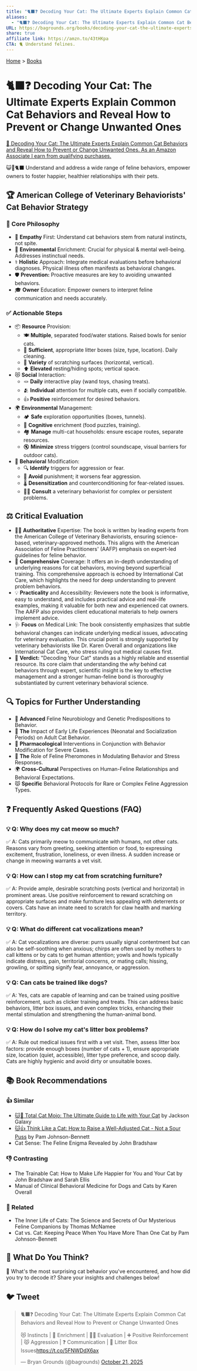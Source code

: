 ```yaml
---
title: "🐈‍⬛❓ Decoding Your Cat: The Ultimate Experts Explain Common Cat Behaviors and Reveal How to Prevent or Change Unwanted Ones"
aliases:
  - "🐈‍⬛❓ Decoding Your Cat: The Ultimate Experts Explain Common Cat Behaviors and Reveal How to Prevent or Change Unwanted Ones"
URL: https://bagrounds.org/books/decoding-your-cat-the-ultimate-experts-explain-common-cat-behaviors-and-reveal-how-to-prevent-or-change-unwanted-ones
share: true
affiliate link: https://amzn.to/43tHKpa
CTA: 🐈 Understand felines.
---
```

[Home](../index.md) > [Books](./index.md)  
# 🐈‍⬛❓ Decoding Your Cat: The Ultimate Experts Explain Common Cat Behaviors and Reveal How to Prevent or Change Unwanted Ones  
[🛒 Decoding Your Cat: The Ultimate Experts Explain Common Cat Behaviors and Reveal How to Prevent or Change Unwanted Ones. As an Amazon Associate I earn from qualifying purchases.](https://amzn.to/43tHKpa)  
  
😺🧠🐈‍⬛ Understand and address a wide range of feline behaviors, empower owners to foster happier, healthier relationships with their pets.  
  
## 🏆 American College of Veterinary Behaviorists' Cat Behavior Strategy  
### 📜 Core Philosophy  
* 🤝 **Empathy** First: Understand cat behaviors stem from natural instincts, not spite.  
* 🏡 **Environmental** Enrichment: Crucial for physical & mental well-being. Addresses instinctual needs.  
* ⚕️ **Holistic** Approach: Integrate medical evaluations before behavioral diagnoses. Physical illness often manifests as behavioral changes.  
* 🛡️ **Prevention:** Proactive measures are key to avoiding unwanted behaviors.  
* 🎓 **Owner** Education: Empower owners to interpret feline communication and needs accurately.  
  
### ✅ Actionable Steps  
* 📦 **Resource** Provision:  
    * 🍽️ **Multiple**, separated food/water stations. Raised bowls for senior cats.  
    * 🚽 **Sufficient**, appropriate litter boxes (size, type, location). Daily cleaning.  
    * 🐾 **Variety** of scratching surfaces (horizontal, vertical).  
    * ⬆️ **Elevated** resting/hiding spots; vertical space.  
* 😻 **Social** Interaction:  
    * 🪢 **Daily** interactive play (wand toys, chasing treats).  
    * 🫂 **Individual** attention for multiple cats, even if socially compatible.  
    * 👍 **Positive** reinforcement for desired behaviors.  
* 🌍 **Environmental** Management:  
    * 🏕️ **Safe** exploration opportunities (boxes, tunnels).  
    * 🧠 **Cognitive** enrichment (food puzzles, training).  
    * 🏘️ **Manage** multi-cat households: ensure escape routes, separate resources.  
    * 🔇 **Minimize** stress triggers (control soundscape, visual barriers for outdoor cats).  
* 🔄 **Behavioral** Modification:  
    * 🔍 **Identify** triggers for aggression or fear.  
    * 🚫 **Avoid** punishment; it worsens fear aggression.  
    * 🌡️ **Desensitization** and counterconditioning for fear-related issues.  
    * 👩‍⚕️ **Consult** a veterinary behaviorist for complex or persistent problems.  
  
## ⚖️ Critical Evaluation  
* 🧑‍⚕️ **Authoritative** Expertise: The book is written by leading experts from the American College of Veterinary Behaviorists, ensuring science-based, veterinary-approved methods. This aligns with the American Association of Feline Practitioners' (AAFP) emphasis on expert-led guidelines for feline behavior.  
* 📑 **Comprehensive** Coverage: It offers an in-depth understanding of underlying reasons for cat behaviors, moving beyond superficial training. This comprehensive approach is echoed by International Cat Care, which highlights the need for deep understanding to prevent problem behaviors.  
* 💡 **Practicality** and Accessibility: Reviewers note the book is informative, easy to understand, and includes practical advice and real-life examples, making it valuable for both new and experienced cat owners. The AAFP also provides client educational materials to help owners implement advice.  
* 🩺 **Focus** on Medical Link: The book consistently emphasizes that subtle behavioral changes can indicate underlying medical issues, advocating for veterinary evaluation. This crucial point is strongly supported by veterinary behaviorists like Dr. Karen Overall and organizations like International Cat Care, who stress ruling out medical causes first.  
* 💯 **Verdict:** "Decoding Your Cat" stands as a highly reliable and essential resource. Its core claim that understanding the *why* behind cat behaviors through expert, scientific insight is the key to effective management and a stronger human-feline bond is thoroughly substantiated by current veterinary behavioral science.  
  
## 🔍 Topics for Further Understanding  
* 🧬 **Advanced** Feline Neurobiology and Genetic Predispositions to Behavior.  
* 👶 **The** Impact of Early Life Experiences (Neonatal and Socialization Periods) on Adult Cat Behavior.  
* 💊 **Pharmacological** Interventions in Conjunction with Behavior Modification for Severe Cases.  
* 👃 **The** Role of Feline Pheromones in Modulating Behavior and Stress Responses.  
* 🌍 **Cross-Cultural** Perspectives on Human-Feline Relationships and Behavioral Expectations.  
* 😾 **Specific** Behavioral Protocols for Rare or Complex Feline Aggression Types.  
  
## ❓ Frequently Asked Questions (FAQ)  
### 💡 Q: Why does my cat meow so much?  
✅ A: Cats primarily meow to communicate with humans, not other cats. Reasons vary from greeting, seeking attention or food, to expressing excitement, frustration, loneliness, or even illness. A sudden increase or change in meowing warrants a vet visit.  
  
### 💡 Q: How can I stop my cat from scratching furniture?  
✅ A: Provide ample, desirable scratching posts (vertical and horizontal) in prominent areas. Use positive reinforcement to reward scratching on appropriate surfaces and make furniture less appealing with deterrents or covers. Cats have an innate need to scratch for claw health and marking territory.  
  
### 💡 Q: What do different cat vocalizations mean?  
✅ A: Cat vocalizations are diverse: purrs usually signal contentment but can also be self-soothing when anxious; chirps are often used by mothers to call kittens or by cats to get human attention; yowls and howls typically indicate distress, pain, territorial concerns, or mating calls; hissing, growling, or spitting signify fear, annoyance, or aggression.  
  
### 💡 Q: Can cats be trained like dogs?  
✅ A: Yes, cats are capable of learning and can be trained using positive reinforcement, such as clicker training and treats. This can address basic behaviors, litter box issues, and even complex tricks, enhancing their mental stimulation and strengthening the human-animal bond.  
  
### 💡 Q: How do I solve my cat's litter box problems?  
✅ A: Rule out medical issues first with a vet visit. Then, assess litter box factors: provide enough boxes (number of cats + 1), ensure appropriate size, location (quiet, accessible), litter type preference, and scoop daily. Cats are highly hygienic and avoid dirty or unsuitable boxes.  
  
## 📚 Book Recommendations  
### 👍 Similar  
* [🐱👑 Total Cat Mojo: The Ultimate Guide to Life with Your Cat](./total-cat-mojo-the-ultimate-guide-to-life-with-your-cat.md) by Jackson Galaxy  
* [🐱👍 Think Like a Cat: How to Raise a Well-Adjusted Cat - Not a Sour Puss](./think-like-a-cat-how-to-raise-a-well-adjusted-cat-not-a-sour-puss.md) by Pam Johnson-Bennett  
* Cat Sense: The Feline Enigma Revealed by John Bradshaw  
  
### 👎 Contrasting  
* The Trainable Cat: How to Make Life Happier for You and Your Cat by John Bradshaw and Sarah Ellis  
* Manual of Clinical Behavioral Medicine for Dogs and Cats by Karen Overall  
  
### 🤝 Related  
* The Inner Life of Cats: The Science and Secrets of Our Mysterious Feline Companions by Thomas McNamee  
* Cat vs. Cat: Keeping Peace When You Have More Than One Cat by Pam Johnson-Bennett  
  
## 🫵 What Do You Think?  
💬 What's the most surprising cat behavior you've encountered, and how did you try to decode it? Share your insights and challenges below!  
  
## 🐦 Tweet  
<blockquote class="twitter-tweet" data-theme="dark"><p lang="en" dir="ltr">🐈‍⬛❓ Decoding Your Cat: The Ultimate Experts Explain Common Cat Behaviors and Reveal How to Prevent or Change Unwanted Ones<br><br>😻 Instincts | 🏡 Enrichment | 👩‍⚕️ Evaluation | ➕ Positive Reinforcement | 😾 Aggression | ❓ Communication | 🚽 Litter Box Issues<a href="https://t.co/5FNWDdX6ax">https://t.co/5FNWDdX6ax</a></p>&mdash; Bryan Grounds (@bagrounds) <a href="https://twitter.com/bagrounds/status/1980697404862263602?ref_src=twsrc%5Etfw">October 21, 2025</a></blockquote> <script async src="https://platform.twitter.com/widgets.js" charset="utf-8"></script>